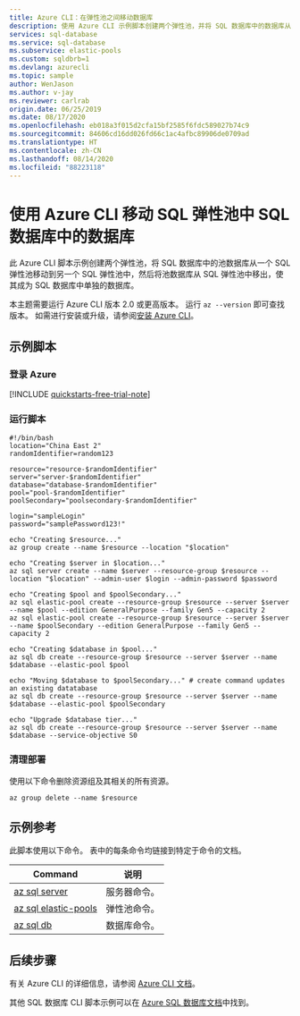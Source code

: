 ```yaml
---
title: Azure CLI：在弹性池之间移动数据库
description: 使用 Azure CLI 示例脚本创建两个弹性池，并将 SQL 数据库中的数据库从一个弹性池移动到另一个弹性池。
services: sql-database
ms.service: sql-database
ms.subservice: elastic-pools
ms.custom: sqldbrb=1
ms.devlang: azurecli
ms.topic: sample
author: WenJason
ms.author: v-jay
ms.reviewer: carlrab
origin.date: 06/25/2019
ms.date: 08/17/2020
ms.openlocfilehash: eb018a3f015d2cfa15bf2585f6fdc589027b74c9
ms.sourcegitcommit: 84606cd16dd026fd66c1ac4afbc89906de0709ad
ms.translationtype: HT
ms.contentlocale: zh-CN
ms.lasthandoff: 08/14/2020
ms.locfileid: "88223118"
---
```

# <a name="use-the-azure-cli-to-move-a-database-in-sql-database-in-a-sql-elastic-pool"></a>使用 Azure CLI 移动 SQL 弹性池中 SQL 数据库中的数据库

此 Azure CLI 脚本示例创建两个弹性池，将 SQL 数据库中的池数据库从一个 SQL 弹性池移动到另一个 SQL 弹性池中，然后将池数据库从 SQL 弹性池中移出，使其成为 SQL 数据库中单独的数据库。

本主题需要运行 Azure CLI 版本 2.0 或更高版本。 运行 `az --version` 即可查找版本。 如需进行安装或升级，请参阅[安装 Azure CLI](/cli/install-azure-cli)。

## <a name="sample-script"></a>示例脚本

### <a name="sign-in-to-azure"></a>登录 Azure

[!INCLUDE [quickstarts-free-trial-note](../../../../includes/quickstarts-free-trial-note.md)]

### <a name="run-the-script"></a>运行脚本

```azurecli
#!/bin/bash
location="China East 2"
randomIdentifier=random123

resource="resource-$randomIdentifier"
server="server-$randomIdentifier"
database="database-$randomIdentifier"
pool="pool-$randomIdentifier"
poolSecondary="poolsecondary-$randomIdentifier"

login="sampleLogin"
password="samplePassword123!"

echo "Creating $resource..."
az group create --name $resource --location "$location"

echo "Creating $server in $location..."
az sql server create --name $server --resource-group $resource --location "$location" --admin-user $login --admin-password $password

echo "Creating $pool and $poolSecondary..."
az sql elastic-pool create --resource-group $resource --server $server --name $pool --edition GeneralPurpose --family Gen5 --capacity 2
az sql elastic-pool create --resource-group $resource --server $server --name $poolSecondary --edition GeneralPurpose --family Gen5 --capacity 2

echo "Creating $database in $pool..."
az sql db create --resource-group $resource --server $server --name $database --elastic-pool $pool

echo "Moving $database to $poolSecondary..." # create command updates an existing datatabase
az sql db create --resource-group $resource --server $server --name $database --elastic-pool $poolSecondary

echo "Upgrade $database tier..."
az sql db create --resource-group $resource --server $server --name $database --service-objective S0
```

### <a name="clean-up-deployment"></a>清理部署

使用以下命令删除资源组及其相关的所有资源。

```azurecli
az group delete --name $resource
```

## <a name="sample-reference"></a>示例参考

此脚本使用以下命令。 表中的每条命令均链接到特定于命令的文档。

| Command | 说明 |
|---|---|
| [az sql server](/cli/sql/server) | 服务器命令。 |
| [az sql elastic-pools](/cli/sql/elastic-pool) | 弹性池命令。 |
| [az sql db](/cli/sql/db) | 数据库命令。 |

## <a name="next-steps"></a>后续步骤

有关 Azure CLI 的详细信息，请参阅 [Azure CLI 文档](https://docs.azure.cn/cli/)。

其他 SQL 数据库 CLI 脚本示例可以在 [Azure SQL 数据库文档](../az-cli-script-samples-content-guide.md)中找到。
